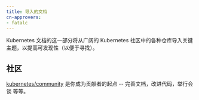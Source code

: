 ```yaml
---
title: 导入的文档
cn-approvers:
- fatalc
---
```


<!-- 
---
title: Imported Docs
---
-->

<!-- This section of the Kubernetes documentation surfaces key topics imported from various repos in the broader Kubernetes community for better findability. -->
Kubernetes 文档的这一部分将从广阔的 Kubernetes 社区中的各种仓库导入关键主题，以提高可发现性（以便于寻找）。

<!-- ## Community -->
## 社区

<!-- [kubernetes/community](https://github.com/kubernetes/community) is the starting point for becoming a contributor -- improving docs, improving code, giving talks etc. -->
[kubernetes/community](https://github.com/kubernetes/community) 是你成为贡献者的起点 -- 完善文档，改进代码，举行会谈 等等。
